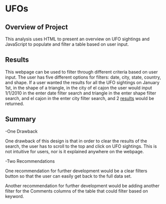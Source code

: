# UFOs
## Overview of Project

This analysis uses HTML to present an overview on UFO sightings and JavaScript to populate and filter a table based on user input. 

## Results 

This webpage can be used to filter through different criteria based on user input. The user has five different options for filters: date, city, state, country, and shape. If a user wanted the results for all the UFO sightings on January 1st, in the shape of a triangle, in the city of el cajon the user would input 1/1/2010 in the enter date filter search and triangle in the enter shape filter search, and el cajon in the enter city filter search, and 2 [results](https://github.com/AmairaniR/UFOs/blob/main/static/images/filter_search.png) would be returned. 

## Summary

-One Drawback 

One drawback of this design is that in order to clear the results of the search, the user has to scroll to the top and click on UFO sightings. This is not intuitive for users, nor is it explained anywhere on the webpage. 

-Two Recommendations 

One recommendation for further development would be a clear filters button so that the user can easily get back to the full data set. 

Another recommendation for further development would be adding another filter for the Comments columns of the table that could filter based on keyword. 
